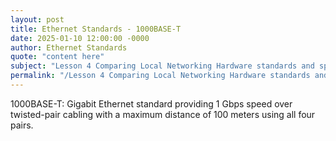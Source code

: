```yaml
---
layout: post
title: Ethernet Standards - 1000BASE-T
date: 2025-01-10 12:00:00 -0000
author: Ethernet Standards
quote: "content here"
subject: "Lesson 4 Comparing Local Networking Hardware standards and specifications"
permalink: "/Lesson 4 Comparing Local Networking Hardware standards and specifications/Ethernet Standards/Ethernet Standards - 1000BASE-T"
---
```


1000BASE-T: Gigabit Ethernet standard providing 1 Gbps speed over twisted-pair cabling with a maximum distance of 100 meters using all four pairs.
